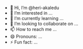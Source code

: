- 👋 Hi, I’m @heri-akaledu
- 👀 I’m interested in ...
- 🌱 I’m currently learning ...
- 💞️ I’m looking to collaborate on ...
- 📫 How to reach me ...
- 😄 Pronouns: ...
- ⚡ Fun fact: ...

<!---
heri-akaledu/heri-akaledu is a ✨ special ✨ repository because its `README.md` (this file) appears on your GitHub profile.
You can click the Preview link to take a look at your changes.
--->
